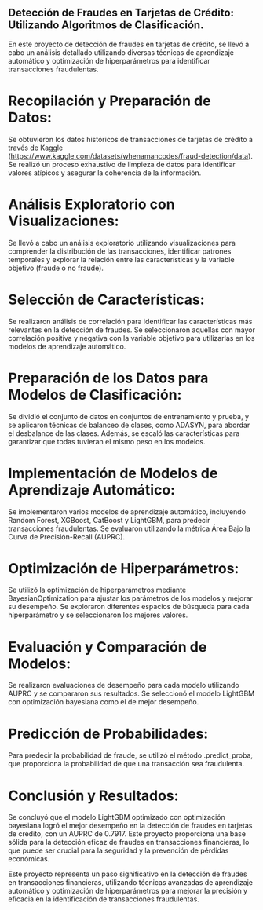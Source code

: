 ## Detección de Fraudes en Tarjetas de Crédito: Utilizando Algoritmos de Clasificación.

En este proyecto de detección de fraudes en tarjetas de crédito, se llevó a cabo un análisis detallado utilizando diversas técnicas de aprendizaje automático y optimización de hiperparámetros para identificar transacciones fraudulentas.

# Recopilación y Preparación de Datos:
Se obtuvieron los datos históricos de transacciones de tarjetas de crédito a través de Kaggle (https://www.kaggle.com/datasets/whenamancodes/fraud-detection/data). Se realizó un proceso exhaustivo de limpieza de datos para identificar valores atípicos y asegurar la coherencia de la información.

# Análisis Exploratorio con Visualizaciones:
Se llevó a cabo un análisis exploratorio utilizando visualizaciones para comprender la distribución de las transacciones, identificar patrones temporales y explorar la relación entre las características y la variable objetivo (fraude o no fraude).

# Selección de Características:
Se realizaron análisis de correlación para identificar las características más relevantes en la detección de fraudes. Se seleccionaron aquellas con mayor correlación positiva y negativa con la variable objetivo para utilizarlas en los modelos de aprendizaje automático.

# Preparación de los Datos para Modelos de Clasificación:
Se dividió el conjunto de datos en conjuntos de entrenamiento y prueba, y se aplicaron técnicas de balanceo de clases, como ADASYN, para abordar el desbalance de las clases. Además, se escaló las características para garantizar que todas tuvieran el mismo peso en los modelos.

# Implementación de Modelos de Aprendizaje Automático:
Se implementaron varios modelos de aprendizaje automático, incluyendo Random Forest, XGBoost, CatBoost y LightGBM, para predecir transacciones fraudulentas. Se evaluaron utilizando la métrica Área Bajo la Curva de Precisión-Recall (AUPRC).

# Optimización de Hiperparámetros:
Se utilizó la optimización de hiperparámetros mediante BayesianOptimization para ajustar los parámetros de los modelos y mejorar su desempeño. Se exploraron diferentes espacios de búsqueda para cada hiperparámetro y se seleccionaron los mejores valores.

# Evaluación y Comparación de Modelos:
Se realizaron evaluaciones de desempeño para cada modelo utilizando AUPRC y se compararon sus resultados. Se seleccionó el modelo LightGBM con optimización bayesiana como el de mejor desempeño.

# Predicción de Probabilidades:
Para predecir la probabilidad de fraude, se utilizó el método .predict_proba, que proporciona la probabilidad de que una transacción sea fraudulenta.

# Conclusión y Resultados:
Se concluyó que el modelo LightGBM optimizado con optimización bayesiana logró el mejor desempeño en la detección de fraudes en tarjetas de crédito, con un AUPRC de 0.7917. Este proyecto proporciona una base sólida para la detección eficaz de fraudes en transacciones financieras, lo que puede ser crucial para la seguridad y la prevención de pérdidas económicas.

Este proyecto representa un paso significativo en la detección de fraudes en transacciones financieras, utilizando técnicas avanzadas de aprendizaje automático y optimización de hiperparámetros para mejorar la precisión y eficacia en la identificación de transacciones fraudulentas.
